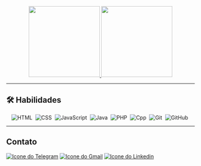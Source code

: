 <div align="center">
  <a href="https://github.com/hudisson">
    <img height="190em"  src="https://github-readme-stats.vercel.app/api/top-langs/?username=hudisson&layout=compact&langs_count=8&theme=dracula&hide_progress=true"/>
    <img height="190em" src="https://github-readme-stats.vercel.app/api?username=hudisson&show_icons=true&theme=dracula&include_all_commits=true&count_private=true"/>
  </a>
</div>

___

## 🛠 Habilidades 
<div align="center">
  
![HTML](https://img.shields.io/badge/-HTML-05122A?style=flat&logo=HTML5)&nbsp;
![CSS](https://img.shields.io/badge/-CSS-05122A?style=flat&logo=CSS3&logoColor=1572B6)&nbsp;
![JavaScript](https://img.shields.io/badge/-JavaScript-05122A?style=flat&logo=javascript)&nbsp;
![Java](https://img.shields.io/badge/-JAVA-05122A?style=flat&logo=openjdk&logoColor=white)&nbsp;
![PHP](https://img.shields.io/badge/-PHP-05122A?style=flat&logo=php)&nbsp;
![Cpp](https://img.shields.io/badge/-Cpp-05122A?style=flat&logo=cplusplus)&nbsp;
![Git](https://img.shields.io/badge/-Git-05122A?style=flat&logo=git)&nbsp;
![GitHub](https://img.shields.io/badge/-GitHub-05122A?style=flat&logo=github)&nbsp;

</div>

___

## Contato

[![Icone do Telegram](https://img.shields.io/badge/Telegram-2CA5E0?style=for-the-badge&logo=telegram&logoColor=white)](https://t.me/hudisson_xavier)
[![Icone do Gmail](https://img.shields.io/badge/Gmail-D14836?style=for-the-badge&logo=gmail&logoColor=white)](mailto:contato@hudissonxavier@gmail.com)
[![Icone do Linkedin](https://img.shields.io/badge/LinkedIn-%230077B5?style=for-the-badge&logo=linkedin&logoColor=white)](https://www.linkedin.com/in/hudisson-xavier)
